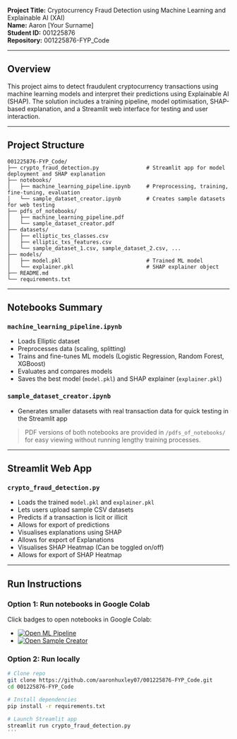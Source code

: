 **Project Title:** Cryptocurrency Fraud Detection using Machine Learning and Explainable AI (XAI)  
**Name:** Aaron [Your Surname]  
**Student ID:** 001225876  
**Repository:** 001225876-FYP_Code  

---

## Overview

This project aims to detect fraudulent cryptocurrency transactions using machine learning models and interpret their predictions using Explainable AI (SHAP). The solution includes a training pipeline, model optimisation, SHAP-based explanation, and a Streamlit web interface for testing and user interaction.

---

## Project Structure

```
001225876-FYP_Code/
├── crypto_fraud_detection.py               # Streamlit app for model deployment and SHAP explanation
├── notebooks/
│   ├── machine_learning_pipeline.ipynb     # Preprocessing, training, fine-tuning, evaluation
│   └── sample_dataset_creator.ipynb        # Creates sample datasets for web testing
├── pdfs_of_notebooks/
│   ├── machine_learning_pipeline.pdf
│   └── sample_dataset_creator.pdf
├── datasets/
│   ├── elliptic_txs_classes.csv
│   ├── elliptic_txs_features.csv
│   └── sample_dataset_1.csv, sample_dataset_2.csv, ...
├── models/
│   ├── model.pkl                           # Trained ML model
│   └── explainer.pkl                       # SHAP explainer object
├── README.md
└── requirements.txt
```

---

## Notebooks Summary

### `machine_learning_pipeline.ipynb`
- Loads Elliptic dataset
- Preprocesses data (scaling, splitting)
- Trains and fine-tunes ML models (Logistic Regression, Random Forest, XGBoost)
- Evaluates and compares models
- Saves the best model (`model.pkl`) and SHAP explainer (`explainer.pkl`)

### `sample_dataset_creator.ipynb`
- Generates smaller datasets with real transaction data for quick testing in the Streamlit app

> PDF versions of both notebooks are provided in `/pdfs_of_notebooks/` for easy viewing without running lengthy training processes.

---

## Streamlit Web App

### `crypto_fraud_detection.py`
- Loads the trained `model.pkl` and `explainer.pkl`
- Lets users upload sample CSV datasets
- Predicts if a transaction is licit or illicit
- Allows for export of predictions
- Visualises explanations using SHAP
- Allows for export of Explanations
- Visualises SHAP Heatmap (Can be toggled on/off)
- Allows for export of SHAP Heatmap

---

## Run Instructions

### Option 1: Run notebooks in Google Colab

Click badges to open notebooks in Google Colab:

- [![Open ML Pipeline](https://colab.research.google.com/assets/colab-badge.svg)](https://colab.research.google.com/github/aaronhuxley07/001225876-FYP_Code/blob/main/notebooks/machine_learning_pipeline.ipynb)
- [![Open Sample Creator](https://colab.research.google.com/assets/colab-badge.svg)](https://colab.research.google.com/github/aaronhuxley07/001225876-FYP_Code/blob/main/notebooks/sample_dataset_creator.ipynb)

### Option 2: Run locally

```bash
# Clone repo
git clone https://github.com/aaronhuxley07/001225876-FYP_Code.git
cd 001225876-FYP_Code

# Install dependencies
pip install -r requirements.txt

# Launch Streamlit app
streamlit run crypto_fraud_detection.py
'''

